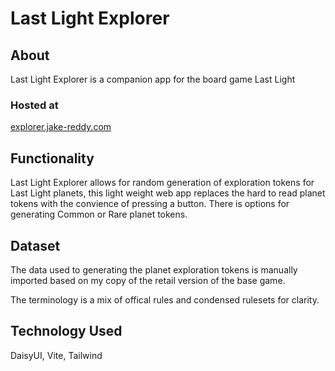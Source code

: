 # Last Light Explorer

## About
Last Light Explorer is a companion app for the board game Last Light
### Hosted at
[explorer.jake-reddy.com](https://www.explorer.jake-reddy.com)

## Functionality
Last Light Explorer allows for random generation of exploration tokens for Last Light planets, this light weight web app replaces the hard to read planet tokens with the convience of pressing a button. There is options for generating Common or Rare planet tokens.

## Dataset
The data used to generating the planet exploration tokens is manually imported based on my copy of the retail version of the base game.

The terminology is a mix of offical rules and condensed rulesets for clarity.

## Technology Used
DaisyUI, Vite, Tailwind